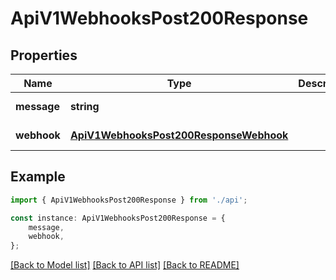 # ApiV1WebhooksPost200Response


## Properties

Name | Type | Description | Notes
------------ | ------------- | ------------- | -------------
**message** | **string** |  | [default to undefined]
**webhook** | [**ApiV1WebhooksPost200ResponseWebhook**](ApiV1WebhooksPost200ResponseWebhook.md) |  | [default to undefined]

## Example

```typescript
import { ApiV1WebhooksPost200Response } from './api';

const instance: ApiV1WebhooksPost200Response = {
    message,
    webhook,
};
```

[[Back to Model list]](../README.md#documentation-for-models) [[Back to API list]](../README.md#documentation-for-api-endpoints) [[Back to README]](../README.md)
